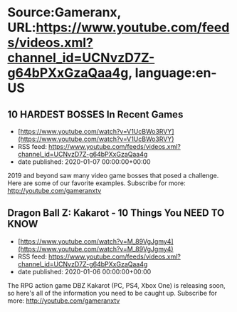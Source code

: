 # Source:Gameranx, URL:https://www.youtube.com/feeds/videos.xml?channel_id=UCNvzD7Z-g64bPXxGzaQaa4g, language:en-US

## 10 HARDEST BOSSES In Recent Games
 - [https://www.youtube.com/watch?v=V1UcBWo3RVY](https://www.youtube.com/watch?v=V1UcBWo3RVY)
 - RSS feed: https://www.youtube.com/feeds/videos.xml?channel_id=UCNvzD7Z-g64bPXxGzaQaa4g
 - date published: 2020-01-07 00:00:00+00:00

2019 and beyond saw many video game bosses that posed a challenge. Here are some of our favorite examples.
Subscribe for more: http://youtube.com/gameranxtv

## Dragon Ball Z: Kakarot - 10 Things You NEED TO KNOW
 - [https://www.youtube.com/watch?v=M_89VgJgmy4](https://www.youtube.com/watch?v=M_89VgJgmy4)
 - RSS feed: https://www.youtube.com/feeds/videos.xml?channel_id=UCNvzD7Z-g64bPXxGzaQaa4g
 - date published: 2020-01-06 00:00:00+00:00

The RPG action game DBZ Kakarot (PC, PS4, Xbox One) is releasing soon, so here's all of the information you need to be caught up. 
Subscribe for more: http://youtube.com/gameranxtv

